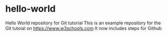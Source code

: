 # hello-world
Hello World repository for Git tutorial
This is an example repository for the Git tutoial on https://www.w3schools.com
It now includes steps for Github

